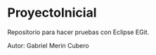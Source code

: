 ProyectoInicial
===============

Repositorio para hacer pruebas con Eclipse EGit.

Autor: Gabriel Merin Cubero